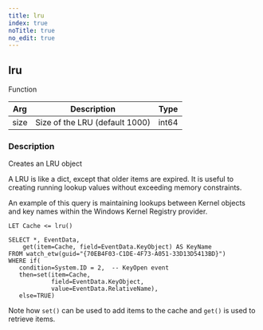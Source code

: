 ```yaml
---
title: lru
index: true
noTitle: true
no_edit: true
---
```




<div class="vql_item"></div>


## lru
<span class='vql_type label label-warning pull-right page-header'>Function</span>



<div class="vqlargs"></div>

Arg | Description | Type
----|-------------|-----
size|Size of the LRU (default 1000)|int64

### Description

Creates an LRU object

A LRU is like a dict, except that older items are expired. It is
useful to creating running lookup values without exceeding memory
constraints.

An example of this query is maintaining lookups between Kernel
objects and key names within the Windows Kernel Registry provider.

```vql
LET Cache <= lru()

SELECT *, EventData,
    get(item=Cache, field=EventData.KeyObject) AS KeyName
FROM watch_etw(guid="{70EB4F03-C1DE-4F73-A051-33D13D5413BD}")
WHERE if(
   condition=System.ID = 2,  -- KeyOpen event
   then=set(item=Cache,
            field=EventData.KeyObject,
            value=EventData.RelativeName),
   else=TRUE)
```

Note how `set()` can be used to add items to the cache and `get()`
is used to retrieve items.


